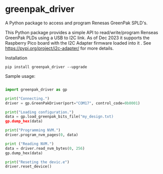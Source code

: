 # greenpak_driver
A Python package to access and program Renesas GreenPak SPLD's.

This Python package provides a simple API to read/write/program Renseas GreenPak PLDs using a USB to I2C link. As of Dec 2023 it supports the Raspberry Pico board with the I2C Adapter firmware loaded into it . See https://pypi.org/project/i2c-adapter/ for more details.

Installation
```
pip install greenpak_driver --upgrade
```

Sample usage:
```python

import greenpak_driver as gp

print("Connecting.")
driver = gp.GreenPakDriver(port="COM17", control_code=0b0001)

print("Loading configuration.")
data = gp.load_greenpak_bits_file("my_design.txt)
gp.dump_hex(data)

print("Programming NVM.")
driver.program_nvm_pages(0, data)

print ("Reading NVM.")
data = driver.read_nvm_bytes(0, 256)
gp.dump_hex(data)

print("Reseting the devic.e")
driver.reset_device()
```
